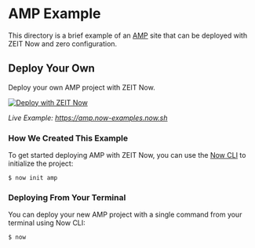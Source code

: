 # AMP Example

This directory is a brief example of an [AMP](https://amp.dev/) site that can be deployed with ZEIT Now and zero configuration.

## Deploy Your Own

Deploy your own AMP project with ZEIT Now.

[![Deploy with ZEIT Now](https://vercel.com/button)](https://vercel.com/import/project?template=https://github.com/zeit/now/tree/master/examples/amp)

_Live Example: https://amp.now-examples.now.sh_

### How We Created This Example

To get started deploying AMP with ZEIT Now, you can use the [Now CLI](https://vercel.com/download) to initialize the project:

```shell
$ now init amp
```

### Deploying From Your Terminal

You can deploy your new AMP project with a single command from your terminal using Now CLI:

```shell
$ now
```
